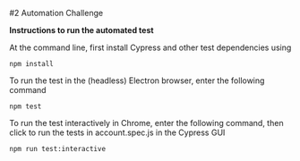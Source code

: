 #2 Automation Challenge

**Instructions to run the automated test**

At the command line, first install Cypress and other test dependencies using

```shell
npm install
```

To run the test in the (headless) Electron browser, enter the following command

```shell
npm test
```

To run the test interactively in Chrome, enter the following command, then click to run the tests in account.spec.js in the Cypress GUI

```shell
npm run test:interactive
```

